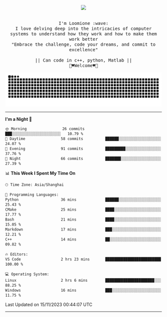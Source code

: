<p align="center"><img src="https://i.imgur.com/A6bWGFl.gif"/></p>

<p align="center">
  <br />
  <samp>
    I'm Loomione :wave:
    <br />
    I love delving deep into the intricacies of computer systems to understand how they work and how to make them work better
    <br />
    "Embrace the challenge, code your dreams, and commit to excellence"
    <br>
                  <br> || Can code in c++, python, Matlab || <br>
                             🌼♥️Welcome♥️🥰
  </samp>
</p> 
<div align="center">
<picture>
  <source media="(prefers-color-scheme: dark)" srcset="https://raw.githubusercontent.com/Loomione/Loomione/output/github-contribution-grid-snake-dark.svg">
  <source media="(prefers-color-scheme: light)" srcset="https://raw.githubusercontent.com/Loomione/Loomione/output/github-contribution-grid-snake.svg">
  <img alt="github contribution grid snake animation" src="https://raw.githubusercontent.com/Loomione/Loomione/output/github-contribution-grid-snake.svg">
</picture>
</div>

-------

<!--START_SECTION:waka-->
**I'm a Night 🦉** 

```text
🌞 Morning                26 commits          ███░░░░░░░░░░░░░░░░░░░░░░   10.79 % 
🌆 Daytime                58 commits          ██████░░░░░░░░░░░░░░░░░░░   24.07 % 
🌃 Evening                91 commits          █████████░░░░░░░░░░░░░░░░   37.76 % 
🌙 Night                  66 commits          ███████░░░░░░░░░░░░░░░░░░   27.39 % 
```


📊 **This Week I Spent My Time On** 

```text
🕑︎ Time Zone: Asia/Shanghai

💬 Programming Languages: 
Python                   36 mins             ██████░░░░░░░░░░░░░░░░░░░   25.43 % 
CMake                    25 mins             ████░░░░░░░░░░░░░░░░░░░░░   17.77 % 
Bash                     21 mins             ████░░░░░░░░░░░░░░░░░░░░░   15.05 % 
Markdown                 17 mins             ███░░░░░░░░░░░░░░░░░░░░░░   12.21 % 
C++                      14 mins             ██░░░░░░░░░░░░░░░░░░░░░░░   09.82 % 

🔥 Editors: 
VS Code                  2 hrs 23 mins       █████████████████████████   100.00 % 

💻 Operating System: 
Linux                    2 hrs 6 mins        ██████████████████████░░░   88.25 % 
Windows                  16 mins             ███░░░░░░░░░░░░░░░░░░░░░░   11.75 % 
```


 Last Updated on 15/11/2023 00:44:07 UTC
<!--END_SECTION:waka-->
-------




